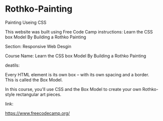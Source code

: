 # Rothko-Painting
Painting Useing CSS

This website was built using Free Code Camp instructions: Learn the CSS box Model By Building a Rothko Painting

Section: Responsive Web Desgin

Course Name: Learn the CSS box Model By Building a Rothko Painting

deatils:

Every HTML element is its own box – with its own spacing and a border. This is called the Box Model.

In this course, you'll use CSS and the Box Model to create your own Rothko-style rectangular art pieces.

link:

https://www.freecodecamp.org/











